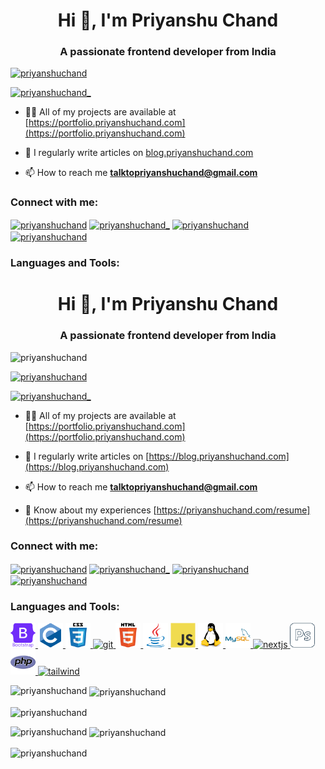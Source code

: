 <h1 align="center">Hi 👋, I'm Priyanshu Chand</h1>
<h3 align="center">A passionate frontend developer from India</h3>

<p align="left"> <a href="https://github.com/ryo-ma/github-profile-trophy"><img src="https://github-profile-trophy.vercel.app/?username=priyanshuchand" alt="priyanshuchand" /></a> </p>

<p align="left"> <a href="https://twitter.com/priyanshuchand_" target="blank"><img src="https://img.shields.io/twitter/follow/priyanshuchand_?logo=twitter&style=for-the-badge" alt="priyanshuchand_" /></a> </p>

- 👨‍💻 All of my projects are available at [https://portfolio.priyanshuchand.com](https://portfolio.priyanshuchand.com)

- 📝 I regularly write articles on [blog.priyanshuchand.com](blog.priyanshuchand.com)

- 📫 How to reach me **talktopriyanshuchand@gmail.com**

<h3 align="left">Connect with me:</h3>
<p align="left">
<a href="https://codepen.io/priyanshuchand" target="blank"><img align="center" src="https://raw.githubusercontent.com/rahuldkjain/github-profile-readme-generator/master/src/images/icons/Social/codepen.svg" alt="priyanshuchand" height="30" width="40" /></a>
<a href="https://twitter.com/priyanshuchand_" target="blank"><img align="center" src="https://raw.githubusercontent.com/rahuldkjain/github-profile-readme-generator/master/src/images/icons/Social/twitter.svg" alt="priyanshuchand_" height="30" width="40" /></a>
<a href="https://hashnode.com/priyanshuchand" target="blank"><img align="center" src="https://raw.githubusercontent.com/rahuldkjain/github-profile-readme-generator/master/src/images/icons/Social/hashnode.svg" alt="priyanshuchand" height="30" width="40" /></a>
<a href="https://www.leetcode.com/priyanshuchand" target="blank"><img align="center" src="https://raw.githubusercontent.com/rahuldkjain/github-profile-readme-generator/master/src/images/icons/Social/leet-code.svg" alt="priyanshuchand" height="30" width="40" /></a>
</p>

<h3 align="left">Languages and Tools:</h3>
<h1 align="center">Hi 👋, I'm Priyanshu Chand</h1>
<h3 align="center">A passionate frontend developer from India</h3>

<p align="left"> <img src="https://komarev.com/ghpvc/?username=priyanshuchand&label=Profile%20views&color=0e75b6&style=flat" alt="priyanshuchand" /> </p>

<p align="left"> <a href="https://github.com/ryo-ma/github-profile-trophy"><img src="https://github-profile-trophy.vercel.app/?username=priyanshuchand" alt="priyanshuchand" /></a> </p>

<p align="left"> <a href="https://twitter.com/priyanshuchand_" target="blank"><img src="https://img.shields.io/twitter/follow/priyanshuchand_?logo=twitter&style=for-the-badge" alt="priyanshuchand_" /></a> </p>

- 👨‍💻 All of my projects are available at [https://portfolio.priyanshuchand.com](https://portfolio.priyanshuchand.com)

- 📝 I regularly write articles on [https://blog.priyanshuchand.com](https://blog.priyanshuchand.com)

- 📫 How to reach me **talktopriyanshuchand@gmail.com**

- 📄 Know about my experiences [https://priyanshuchand.com/resume](https://priyanshuchand.com/resume)

<h3 align="left">Connect with me:</h3>
<p align="left">
<a href="https://codepen.io/priyanshuchand" target="blank"><img align="center" src="https://raw.githubusercontent.com/rahuldkjain/github-profile-readme-generator/master/src/images/icons/Social/codepen.svg" alt="priyanshuchand" height="30" width="40" /></a>
<a href="https://twitter.com/priyanshuchand_" target="blank"><img align="center" src="https://raw.githubusercontent.com/rahuldkjain/github-profile-readme-generator/master/src/images/icons/Social/twitter.svg" alt="priyanshuchand_" height="30" width="40" /></a>
<a href="https://hashnode.com/priyanshuchand" target="blank"><img align="center" src="https://raw.githubusercontent.com/rahuldkjain/github-profile-readme-generator/master/src/images/icons/Social/hashnode.svg" alt="priyanshuchand" height="30" width="40" /></a>
<a href="https://www.leetcode.com/priyanshuchand" target="blank"><img align="center" src="https://raw.githubusercontent.com/rahuldkjain/github-profile-readme-generator/master/src/images/icons/Social/leet-code.svg" alt="priyanshuchand" height="30" width="40" /></a>
</p>

<h3 align="left">Languages and Tools:</h3>
<p align="left"> <a href="https://getbootstrap.com" target="_blank" rel="noreferrer"> <img src="https://raw.githubusercontent.com/devicons/devicon/master/icons/bootstrap/bootstrap-plain-wordmark.svg" alt="bootstrap" width="40" height="40"/> </a> <a href="https://www.cprogramming.com/" target="_blank" rel="noreferrer"> <img src="https://raw.githubusercontent.com/devicons/devicon/master/icons/c/c-original.svg" alt="c" width="40" height="40"/> </a> <a href="https://www.w3schools.com/css/" target="_blank" rel="noreferrer"> <img src="https://raw.githubusercontent.com/devicons/devicon/master/icons/css3/css3-original-wordmark.svg" alt="css3" width="40" height="40"/> </a> <a href="https://git-scm.com/" target="_blank" rel="noreferrer"> <img src="https://www.vectorlogo.zone/logos/git-scm/git-scm-icon.svg" alt="git" width="40" height="40"/> </a> <a href="https://www.w3.org/html/" target="_blank" rel="noreferrer"> <img src="https://raw.githubusercontent.com/devicons/devicon/master/icons/html5/html5-original-wordmark.svg" alt="html5" width="40" height="40"/> </a> <a href="https://www.java.com" target="_blank" rel="noreferrer"> <img src="https://raw.githubusercontent.com/devicons/devicon/master/icons/java/java-original.svg" alt="java" width="40" height="40"/> </a> <a href="https://developer.mozilla.org/en-US/docs/Web/JavaScript" target="_blank" rel="noreferrer"> <img src="https://raw.githubusercontent.com/devicons/devicon/master/icons/javascript/javascript-original.svg" alt="javascript" width="40" height="40"/> </a> <a href="https://www.linux.org/" target="_blank" rel="noreferrer"> <img src="https://raw.githubusercontent.com/devicons/devicon/master/icons/linux/linux-original.svg" alt="linux" width="40" height="40"/> </a> <a href="https://www.mysql.com/" target="_blank" rel="noreferrer"> <img src="https://raw.githubusercontent.com/devicons/devicon/master/icons/mysql/mysql-original-wordmark.svg" alt="mysql" width="40" height="40"/> </a> <a href="https://nextjs.org/" target="_blank" rel="noreferrer"> <img src="https://cdn.worldvectorlogo.com/logos/nextjs-2.svg" alt="nextjs" width="40" height="40"/> </a> <a href="https://www.photoshop.com/en" target="_blank" rel="noreferrer"> <img src="https://raw.githubusercontent.com/devicons/devicon/master/icons/photoshop/photoshop-line.svg" alt="photoshop" width="40" height="40"/> </a> <a href="https://www.php.net" target="_blank" rel="noreferrer"> <img src="https://raw.githubusercontent.com/devicons/devicon/master/icons/php/php-original.svg" alt="php" width="40" height="40"/> </a> <a href="https://tailwindcss.com/" target="_blank" rel="noreferrer"> <img src="https://www.vectorlogo.zone/logos/tailwindcss/tailwindcss-icon.svg" alt="tailwind" width="40" height="40"/> </a> </p>

<p><img align="left" src="https://github-readme-stats.vercel.app/api/top-langs?username=priyanshuchand&show_icons=true&locale=en&layout=compact" alt="priyanshuchand" /></p>

<p>&nbsp;<img align="center" src="https://github-readme-stats.vercel.app/api?username=priyanshuchand&show_icons=true&locale=en" alt="priyanshuchand" /></p>

<p><img align="center" src="https://github-readme-streak-stats.herokuapp.com/?user=priyanshuchand&" alt="priyanshuchand" /></p>


<p><img align="left" src="https://github-readme-stats.vercel.app/api/top-langs?username=priyanshuchand&show_icons=true&locale=en&layout=compact" alt="priyanshuchand" /></p>

<p>&nbsp;<img align="center" src="https://github-readme-stats.vercel.app/api?username=priyanshuchand&show_icons=true&locale=en" alt="priyanshuchand" /></p>

<p><img align="center" src="https://github-readme-streak-stats.herokuapp.com/?user=priyanshuchand&" alt="priyanshuchand" /></p>

